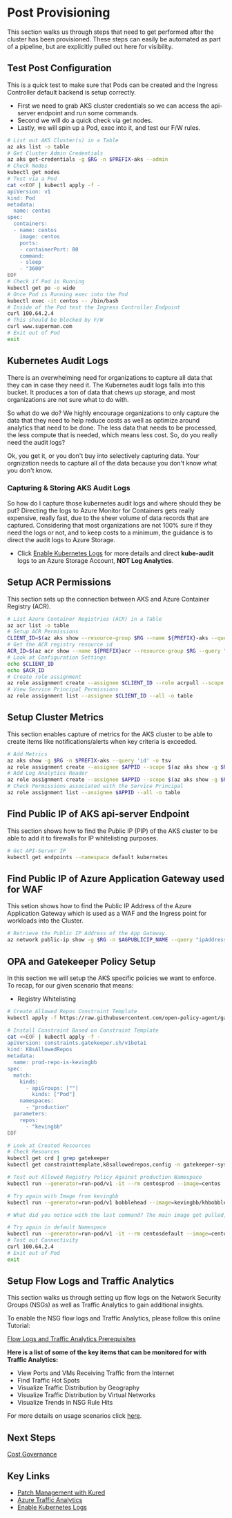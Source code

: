 # Post Provisioning

This section walks us through steps that need to get performed after the cluster has been provisioned. These steps can easily be automated as part of a pipeline, but are explicitly pulled out here for visibility.

## Test Post Configuration

This is a quick test to make sure that Pods can be created and the Ingress Controller default backend is setup correctly.

* First we need to grab AKS cluster credentials so we can access the api-server endpoint and run some commands.
* Second we will do a quick check via get nodes.
* Lastly, we will spin up a Pod, exec into it, and test our F/W rules.

```bash
# List out AKS Cluster(s) in a Table
az aks list -o table
# Get Cluster Admin Credentials
az aks get-credentials -g $RG -n $PREFIX-aks --admin
# Check Nodes
kubectl get nodes
# Test via a Pod
cat <<EOF | kubectl apply -f -
apiVersion: v1
kind: Pod
metadata:
  name: centos
spec:
  containers:
  - name: centos
    image: centos
    ports:
    - containerPort: 80
    command:
    - sleep
    - "3600"
EOF
# Check if Pod is Running
kubectl get po -o wide
# Once Pod is Running exec into the Pod
kubectl exec -it centos -- /bin/bash
# Inside of the Pod test the Ingress Controller Endpoint
curl 100.64.2.4
# This should be blocked by F/W
curl www.superman.com
# Exit out of Pod
exit
```

## Kubernetes Audit Logs

There is an overwhelming need for organizations to capture all data that they can in case they need it. The Kubernetes audit logs falls into this bucket. It produces a ton of data that chews up storage, and most organizations are not sure what to do with.

So what do we do? We highly encourage organizations to only capture the data that they need to help reduce costs as well as optimize around analytics that need to be done. The less data that needs to be processed, the less compute that is needed, which means less cost. So, do you really need the audit logs?

Ok, you get it, or you don't buy into selectively capturing data. Your orgnization needs to capture all of the data because you don't know what you don't know.

### Capturing & Storing AKS Audit Logs

So how do I capture those kubernetes audit logs and where should they be put? Directing the logs to Azure Monitor for Containers gets really expensive, really fast, due to the sheer volume of data records that are captured. Considering that most organizations are not 100% sure if they need the logs or not, and to keep costs to a minimum, the guidance is to direct the audit logs to Azure Storage.

* Click [Enable Kubernetes Logs](https://docs.microsoft.com/en-us/azure/aks/view-master-logs) for more details and direct **kube-audit** logs to an Azure Storage Account, **NOT Log Analytics**.

## Setup ACR Permissions

This section sets up the connection between AKS and Azure Container Registry (ACR).

```bash
# List Azure Container Registries (ACR) in a Table
az acr list -o table
# Setup ACR Permissions
CLIENT_ID=$(az aks show --resource-group $RG --name ${PREFIX}-aks --query "servicePrincipalProfile.clientId" --output tsv)
# Get the ACR registry resource id
ACR_ID=$(az acr show --name ${PREFIX}acr --resource-group $RG --query "id" --output tsv)
# Look at Configuration Settings
echo $CLIENT_ID
echo $ACR_ID
# Create role assignment
az role assignment create --assignee $CLIENT_ID --role acrpull --scope $ACR_ID
# View Service Principal Permissions
az role assignment list --assignee $CLIENT_ID --all -o table
```

## Setup Cluster Metrics

This section enables capture of metrics for the AKS cluster to be able to create items like notifications/alerts when key criteria is exceeded.

```bash
# Add Metrics
az aks show -g $RG -n $PREFIX-aks --query 'id' -o tsv
az role assignment create --assignee $APPID --scope $(az aks show -g $RG -n $PREFIX-aks --query 'id' -o tsv) --role "Monitoring Metrics Publisher"
# Add Log Analytics Reader
az role assignment create --assignee $APPID --scope $(az aks show -g $RG -n $PREFIX-aks --query 'id' -o tsv) --role "Log Analytics Reader"
# Check Permissions associated with the Service Principal
az role assignment list --assignee $APPID --all -o table
```

## Find Public IP of AKS api-server Endpoint

This section shows how to find the Public IP (PIP) of the AKS cluster to be able to add it to firewalls for IP whitelisting purposes.

```bash
# Get API-Server IP
kubectl get endpoints --namespace default kubernetes
```

## Find Public IP of Azure Application Gateway used for WAF

This setion shows how to find the Public IP Address of the Azure Application Gateway which is used as a WAF and the Ingress point for workloads into the Cluster.

```bash
# Retrieve the Public IP Address of the App Gateway.
az network public-ip show -g $RG -n $AGPUBLICIP_NAME --query "ipAddress" -o tsv
```

## OPA and Gatekeeper Policy Setup

In this section we will setup the AKS specific policies we want to enforce. To recap, for our given scenario that means:

* Registry Whitelisting

```bash
# Create Allowed Repos Constraint Template
kubectl apply -f https://raw.githubusercontent.com/open-policy-agent/gatekeeper/master/library/general/allowedrepos/template.yaml

# Install Constraint Based on Constraint Template
cat <<EOF | kubectl apply -f -
apiVersion: constraints.gatekeeper.sh/v1beta1
kind: K8sAllowedRepos
metadata:
  name: prod-repo-is-kevingbb
spec:
  match:
    kinds:
      - apiGroups: [""]
        kinds: ["Pod"]
    namespaces:
      - "production"
  parameters:
    repos:
      - "kevingbb"
EOF

# Look at Created Resources
# Check Resources
kubectl get crd | grep gatekeeper
kubectl get constrainttemplate,k8sallowedrepos,config -n gatekeeper-system

# Test out Allowed Registry Policy Against production Namespace
kubectl run --generator=run-pod/v1 -it --rm centosprod --image=centos -n production

# Try again with Image from kevingbb
kubectl run --generator=run-pod/v1 bobblehead --image=kevingbb/khbobble -n production

# What did you notice with the last command? The main image got pulled, but the sidecar images did not :).

# Try again in default Namespace
kubectl run --generator=run-pod/v1 -it --rm centosdefault --image=centos -n default
# Test out Connectivity
curl 100.64.2.4
# Exit out of Pod
exit
```

## Setup Flow Logs and Traffic Analytics

This section walks us through setting up flow logs on the Network Security Groups (NSGs) as well as Traffic Analytics to gain additional insights.

To enable the NSG flow logs and Traffic Analytics, please follow this online Tutorial:

[Flow Logs and Traffic Analytics Prerequisites](https://docs.microsoft.com/en-us/azure/network-watcher/traffic-analytics#prerequisites)

**Here is a list of some of the key items that can be monitored for with Traffic Analytics:**

* View Ports and VMs Receiving Traffic from the Internet
* Find Traffic Hot Spots
* Visualize Traffic Distribution by Geography
* Visualize Traffic Distribution by Virtual Networks
* Visualize Trends in NSG Rule Hits

For more details on usage scenarios click [here](https://docs.microsoft.com/en-us/azure/network-watcher/traffic-analytics#usage-scenarios).

## Next Steps

[Cost Governance](/cost-governance/README.md)

## Key Links

* [Patch Management with Kured](https://docs.microsoft.com/en-us/azure/aks/node-updates-kured)
* [Azure Traffic Analytics](https://docs.microsoft.com/en-us/azure/network-watcher/traffic-analytics)
* [Enable Kubernetes Logs](https://docs.microsoft.com/en-us/azure/aks/view-master-logs)
